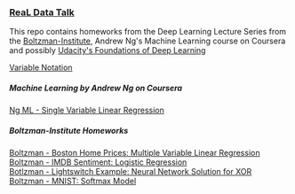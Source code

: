 ### [ReaL Data Talk](https://niko79542.github.io/)

This repo contains homeworks from the Deep Learning Lecture Series from the [Boltzman-Institute](http://www.boltzmann-institute.com/), Andrew Ng's Machine Learning course on Coursera and possibly [Udacity's Foundations of Deep Learning](https://www.udacity.com/course/deep-learning-nanodegree-foundation--nd101)

<a href="https://niko79542.github.io/variables.html">Variable Notation</a><br/>

##### Machine Learning by Andrew Ng on Coursera

<a href="https://niko79542.github.io/single-gradient.html">Ng ML - Single Variable Linear Regression</a><br/>

##### Boltzman-Institute Homeworks

<a href="https://niko79542.github.io/multiple-gradient.html">Boltzman - Boston Home Prices: Multiple Variable Linear Regression</a><br/>
<a href="https://niko79542.github.io/logistic.html">Boltzman - IMDB Sentiment: Logistic Regression</a><br/>
<a href="https://niko79542.github.io/neural-networks.html">Botlzman - Lightswitch Example: Neural Network Solution for XOR</a><br/>
<a href="https://niko79542.github.io/mnist-softmax.html">Boltzman - MNIST: Softmax Model</a><br/>







